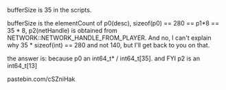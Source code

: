 bufferSize is 35 in the scripts.

bufferSize is the elementCount of p0(desc), sizeof(p0) == 280 == p1*8 == 35 * 8, p2(netHandle) is obtained from NETWORK::NETWORK_HANDLE_FROM_PLAYER.  And no, I can't explain why 35 * sizeof(int) == 280 and not 140, but I'll get back to you on that.

the answer is: because p0 an int64_t* / int64_t[35].  and FYI p2 is an int64_t[13]

pastebin.com/cSZniHak